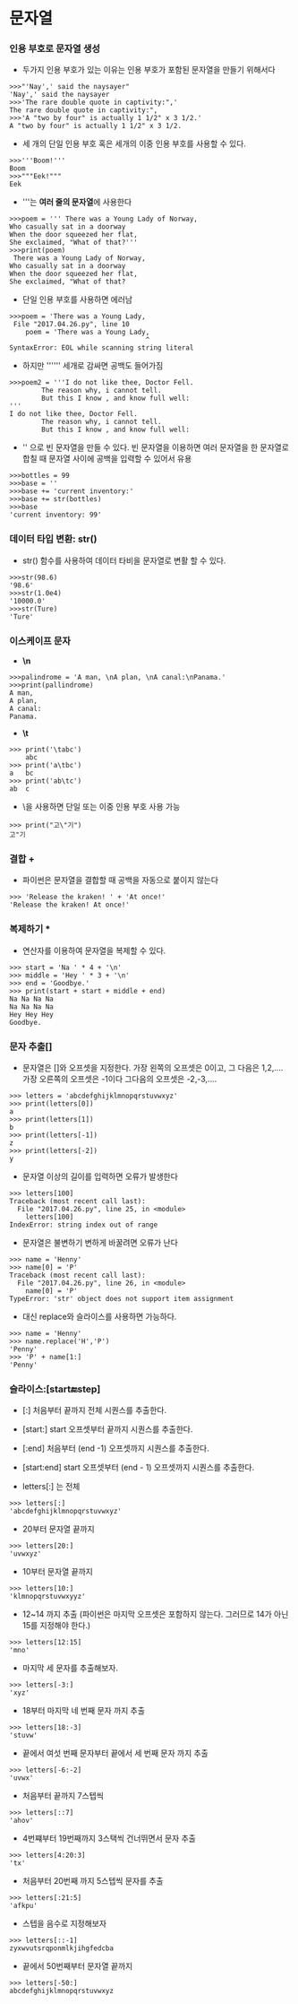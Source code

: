 # 문자열

### 인용 부호로 문자열 생성

* 두가지 인용 부호가 있는 이유는 인용 부호가 포함된 문자열을 만들기 위해서다

```
>>>"'Nay',' said the naysayer"
'Nay',' said the naysayer
>>>'The rare double quote in captivity:",'
The rare double quote in captivity:",
>>>'A "two by four" is actually 1 1/2" x 3 1/2.'
A "two by four" is actually 1 1/2" x 3 1/2.
```

* 세 개의 단일 인용 부호 혹은 세개의 이중 인용 부호를 사용할 수 있다.

```
>>>'''Boom!'''
Boom
>>>"""Eek!"""
Eek
```

* '''는 **여러 줄의 문자열**에 사용한다

```
>>>poem = ''' There was a Young Lady of Norway,
Who casually sat in a doorway
When the door squeezed her flat,
She exclaimed, "What of that?'''
>>>print(poem)
 There was a Young Lady of Norway,
Who casually sat in a doorway
When the door squeezed her flat,
She exclaimed, "What of that?
```

* 단일 인용 부호를 사용하면 에러남

```
>>>poem = 'There was a Young Lady,
 File "2017.04.26.py", line 10
    poem = 'There was a Young Lady,
                                  ^
SyntaxError: EOL while scanning string literal

```

* 하지만 '''''' 세개로 감싸면 공백도 들어가짐

```
>>>poem2 = '''I do not like thee, Doctor Fell.
        The reason why, i cannot tell.
        But this I know , and know full well:
'''
I do not like thee, Doctor Fell.
        The reason why, i cannot tell.
        But this I know , and know full well:

```

* '' 으로 빈 문자열을 만들 수 있다. 빈 문자열을 이용하면 여러 문자열을 한 문자열로 합칠 때 문자열 사이에 공백을 입력할 수 있어서 유용

```
>>>bottles = 99
>>>base = ''
>>>base += 'current inventory:'
>>>base += str(bottles)
>>>base
'current inventory: 99'
```

### 데이터 타입 변환: str()

* str() 함수를 사용하여 데이터 타비을 문자열로 변활 할 수 있다.

```
>>>str(98.6)
'98.6'
>>>str(1.0e4)
'10000.0'
>>>str(Ture)
'Ture'
```

### 이스케이프 문자 

* **\n**

```
>>>palindrome = 'A man, \nA plan, \nA canal:\nPanama.'
>>>print(pallindrome)
A man,
A plan,
A canal:
Panama.
```

* **\t**

```
>>> print('\tabc')
	abc
>>> print('a\tbc')
a	bc
>>> print('ab\tc')
ab	c
```

* \을 사용하면 단일 또는 이중 인용 부호 사용 가능

```
>>> print("고\"기")
고"기
```

### 결합 +

* 파이썬은 문자열을 결합할 때 공백을 자동으로 붙이지 않는다
```
>>> 'Release the kraken! ' + 'At once!'
'Release the kraken! At once!'
```

### 복제하기 *

* 연산자를 이용하여 문자열을 복제할 수 있다.

```
>>> start = 'Na ' * 4 + '\n'
>>> middle = 'Hey ' * 3 + '\n'
>>> end = 'Goodbye.'
>>> print(start + start + middle + end)
Na Na Na Na 
Na Na Na Na 
Hey Hey Hey 
Goodbye.
```

### 문자 추출[]

* 문자열은 []와 오프셋을 지정한다. 가장 왼쪽의 오프셋은 0이고, 그 다음은 1,2,.... 가장 오른쪽의 오프셋은 -1이다 그다음의 오프셋은 -2,-3,....

```
>>> letters = 'abcdefghijklmnopqrstuvwxyz'
>>> print(letters[0])
a
>>> print(letters[1])
b
>>> print(letters[-1])
z
>>> print(letters[-2])
y
```

* 문자열 이상의 길이를 입력하면 오류가 발생한다

```
>>> letters[100]
Traceback (most recent call last):
  File "2017.04.26.py", line 25, in <module>
    letters[100]
IndexError: string index out of range
```

* 문자열은 불변하기 변하게 바꿀려면 오류가 난다

```
>>> name = 'Henny'
>>> name[0] = 'P'
Traceback (most recent call last):
  File "2017.04.26.py", line 26, in <module>
    name[0] = 'P'
TypeError: 'str' object does not support item assignment
```

* 대신 replace와 슬라이스를 사용하면 가능하다.

```
>>> name = 'Henny'
>>> name.replace('H','P')
'Penny'
>>> 'P' + name[1:]
'Penny'
```

### 슬라이스:[start:end:step]

* [:] 처음부터 끝까지 전체 시퀀스를 추출한다.
* [start:] start 오프셋부터 끝까지 시퀀스를 추출한다.
* [:end] 처음부터 (end -1) 오프셋까지 시퀀스를 추출한다.
* [start:end] start 오프셋부터 (end - 1) 오프셋까지 시퀀스를 추출한다.


* letters[:] 는 전체

```
>>> letters[:]
'abcdefghijklmnopqrstuvwxyz'
```

* 20부터 문자열 끝까지 

```
>>> letters[20:]
'uvwxyz'
```

* 10부터 문자열 끝까지

```
>>> letters[10:]
'klmnopqrstuvwxyyz'
```

* 12~14 까지 추출 (파이썬은 마지막 오프셋은 포함하지 않는다. 그러므로 14가 아닌 15를 지정해야 한다.)

```
>>> letters[12:15]
'mno'
```

* 마지막 세 문자를 추출해보자.

```
>>> letters[-3:]
'xyz'
```

* 18부터 마지막 네 번째 문자 까지 추출

```
>>> letters[18:-3]
'stuvw'
```

* 끝에서 여섯 번째 문자부터 끝에서 세 번째 문자 까지 추출

```
>>> letters[-6:-2]
'uvwx'
```

* 처음부터 끝까지 7스텝씩 

```
>>> letters[::7]
'ahov'
```

* 4번쨰부터 19번째까지 3스택씩 건너뛰면서 문자 추출 

```
>>> letters[4:20:3]
'tx'
```

* 처음부터 20번째 까지 5스텝씩 문자를 추출

```
>>> letters[:21:5]
'afkpu'
```

* 스텝을 음수로 지정해보자

```
>>> letters[::-1]
zyxwvutsrqponmlkjihgfedcba
```

* 끝에서 50번째부터 문자열 끝까지

``` 
>>> letters[-50:]
abcdefghijklmnopqrstuvwxyz
```
